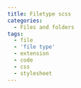 ```yaml
---
title: Filetype scss
categories:
  - Files and folders
tags:
  - file
  - 'file type'
  - extension
  - code
  - css
  - stylesheet
---
```

